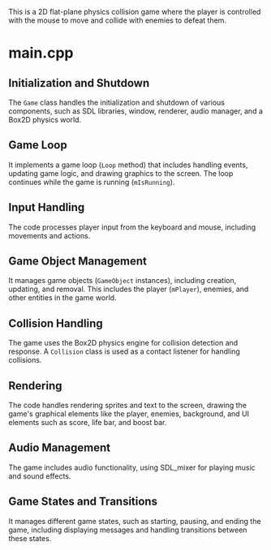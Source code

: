
This is a 2D flat-plane physics collision game where the player is controlled with the mouse to move and collide with enemies to defeat them.

# main.cpp

## Initialization and Shutdown
The `Game` class handles the initialization and shutdown of various components, such as SDL libraries, window, renderer, audio manager, and a Box2D physics world.

## Game Loop
It implements a game loop (`Loop` method) that includes handling events, updating game logic, and drawing graphics to the screen. The loop continues while the game is running (`mIsRunning`).

## Input Handling
The code processes player input from the keyboard and mouse, including movements and actions.

## Game Object Management
It manages game objects (`GameObject` instances), including creation, updating, and removal. This includes the player (`mPlayer`), enemies, and other entities in the game world.

## Collision Handling
The game uses the Box2D physics engine for collision detection and response. A `Collision` class is used as a contact listener for handling collisions.

## Rendering
The code handles rendering sprites and text to the screen, drawing the game's graphical elements like the player, enemies, background, and UI elements such as score, life bar, and boost bar.

## Audio Management
The game includes audio functionality, using SDL_mixer for playing music and sound effects.

## Game States and Transitions
It manages different game states, such as starting, pausing, and ending the game, including displaying messages and handling transitions between these states.
